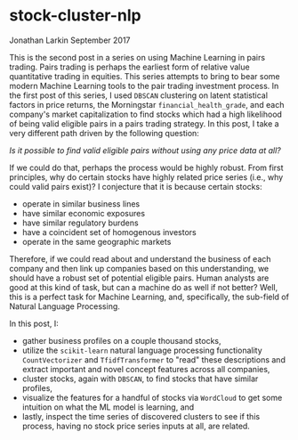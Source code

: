 # stock-cluster-nlp
Jonathan Larkin
September 2017

This is the second post in a series on using Machine Learning in pairs trading. Pairs trading is perhaps the earliest form of relative value quantitative trading in equities. This series attempts to bring to bear some modern Machine Learning tools to the pair trading investment process. In the first post of this series, I used `DBSCAN` clustering on latent statistical factors in price returns, the Morningstar `financial_health_grade`, and each company's market capitalization to find stocks which had a high likelihood of being valid eligible pairs in a pairs trading strategy. In this post, I take a very different path driven by the following question:

_Is it possible to find valid eligible pairs without using any price data at all?_

If we could do that, perhaps the process would be highly robust. From first principles, why do certain stocks have highly related price series (i.e., why could valid pairs exist)? I conjecture that it is because certain stocks:

- operate in similar business lines
- have similar economic exposures
- have similar regulatory burdens
- have a coincident set of homogenous investors
- operate in the same geographic markets

Therefore, if we could read about and understand the business of each company and then link up companies based on this understanding, we should have a robust set of potential eligible pairs. Human analysts are good at this kind of task, but can a machine do as well if not better? Well, this is a perfect task for Machine Learning, and, specifically, the sub-field of Natural Language Processing.

In this post, I:

- gather business profiles on a couple thousand stocks,
- utilize the `scikit-learn` natural language processing functionality `CountVectorizer` and `TfidfTransformer` to "read" these descriptions and extract important and novel concept features across all companies,
- cluster stocks, again with `DBSCAN`, to find stocks that have similar profiles,
- visualize the features for a handful of stocks via `WordCloud` to get some intuition on what the ML model is learning, and
- lastly, inspect the time series of discovered clusters to see if this process, having no stock price series inputs at all, are related.
